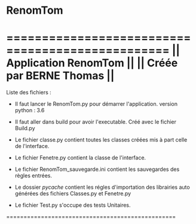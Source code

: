 # RenomTom
=================================================
||             Application RenomTom            ||
||            Créée par BERNE Thomas           ||
=================================================
Liste des fichiers :

 - Il faut lancer le RenomTom.py pour démarrer l'application. version python : 3.6

 - Il faut aller dans build pour avoir l'executable. Créé avec le fichier Build.py

 - Le  fichier classe.py contient toutes les classes créées mis à part celle de l'interface.

 - Le fichier Fenetre.py contient la classe de l'interface.

 - Le fichier RenomTom_sauvegarde.ini contient les sauvegardes des règles entrées.

 - Le dossier _pycache_ contient les régles d'importation des librairies auto générées des fichiers Classes.py et Fenetre.py

 - Le fichier Test.py s'occupe des tests Unitaires.

=================================================
